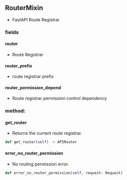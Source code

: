 ## RouterMixin

- FastAPI Route Registrar

### fields

#### router

- Route Registrar

#### router_prefix

- route registrar prefix

#### router_permission_depend

- Route registrar permission control dependency

### method:

#### get_router

- Returns the current route registrar.

```python
def get_router(self) -> APIRouter
```

#### error_no_router_permission

- No routing permission error.

```python
def error_no_router_permission(self, request: Request)
```